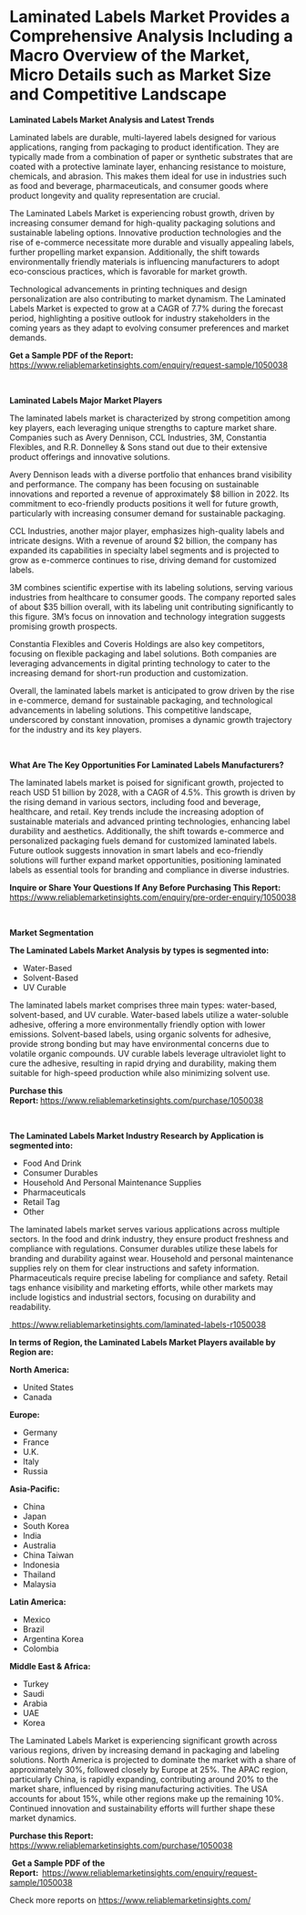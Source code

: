 <p><h1>Laminated Labels Market Provides a Comprehensive Analysis Including a Macro Overview of the Market, Micro Details such as Market Size and Competitive Landscape</h1></p><p><strong>Laminated Labels Market Analysis and Latest Trends</strong></p>
<p><p>Laminated labels are durable, multi-layered labels designed for various applications, ranging from packaging to product identification. They are typically made from a combination of paper or synthetic substrates that are coated with a protective laminate layer, enhancing resistance to moisture, chemicals, and abrasion. This makes them ideal for use in industries such as food and beverage, pharmaceuticals, and consumer goods where product longevity and quality representation are crucial.</p><p>The Laminated Labels Market is experiencing robust growth, driven by increasing consumer demand for high-quality packaging solutions and sustainable labeling options. Innovative production technologies and the rise of e-commerce necessitate more durable and visually appealing labels, further propelling market expansion. Additionally, the shift towards environmentally friendly materials is influencing manufacturers to adopt eco-conscious practices, which is favorable for market growth.</p><p>Technological advancements in printing techniques and design personalization are also contributing to market dynamism. The Laminated Labels Market is expected to grow at a CAGR of 7.7% during the forecast period, highlighting a positive outlook for industry stakeholders in the coming years as they adapt to evolving consumer preferences and market demands.</p></p>
<p><strong>Get a Sample PDF of the Report:&nbsp;</strong> <a href="https://www.reliablemarketinsights.com/enquiry/request-sample/1050038?utm_campaign=2137&utm_medium=2&utm_source=Github&utm_content=ia&utm_term=31012025&utm_id=laminated-labels">https://www.reliablemarketinsights.com/enquiry/request-sample/1050038</a></p>
<p>&nbsp;</p>
<p><strong>Laminated Labels Major Market Players</strong></p>
<p><p>The laminated labels market is characterized by strong competition among key players, each leveraging unique strengths to capture market share. Companies such as Avery Dennison, CCL Industries, 3M, Constantia Flexibles, and R.R. Donnelley & Sons stand out due to their extensive product offerings and innovative solutions. </p><p>Avery Dennison leads with a diverse portfolio that enhances brand visibility and performance. The company has been focusing on sustainable innovations and reported a revenue of approximately $8 billion in 2022. Its commitment to eco-friendly products positions it well for future growth, particularly with increasing consumer demand for sustainable packaging.</p><p>CCL Industries, another major player, emphasizes high-quality labels and intricate designs. With a revenue of around $2 billion, the company has expanded its capabilities in specialty label segments and is projected to grow as e-commerce continues to rise, driving demand for customized labels.</p><p>3M combines scientific expertise with its labeling solutions, serving various industries from healthcare to consumer goods. The company reported sales of about $35 billion overall, with its labeling unit contributing significantly to this figure. 3M’s focus on innovation and technology integration suggests promising growth prospects.</p><p>Constantia Flexibles and Coveris Holdings are also key competitors, focusing on flexible packaging and label solutions. Both companies are leveraging advancements in digital printing technology to cater to the increasing demand for short-run production and customization.</p><p>Overall, the laminated labels market is anticipated to grow driven by the rise in e-commerce, demand for sustainable packaging, and technological advancements in labeling solutions. This competitive landscape, underscored by constant innovation, promises a dynamic growth trajectory for the industry and its key players.</p></p>
<p>&nbsp;</p>
<p><strong>What Are The Key Opportunities For Laminated Labels Manufacturers?</strong></p>
<p><p>The laminated labels market is poised for significant growth, projected to reach USD 51 billion by 2028, with a CAGR of 4.5%. This growth is driven by the rising demand in various sectors, including food and beverage, healthcare, and retail. Key trends include the increasing adoption of sustainable materials and advanced printing technologies, enhancing label durability and aesthetics. Additionally, the shift towards e-commerce and personalized packaging fuels demand for customized laminated labels. Future outlook suggests innovation in smart labels and eco-friendly solutions will further expand market opportunities, positioning laminated labels as essential tools for branding and compliance in diverse industries.</p></p>
<p><strong>Inquire or Share Your Questions If Any Before Purchasing This Report:</strong> <a href="https://www.reliablemarketinsights.com/enquiry/pre-order-enquiry/1050038?utm_campaign=2137&utm_medium=2&utm_source=Github&utm_content=ia&utm_term=31012025&utm_id=laminated-labels">https://www.reliablemarketinsights.com/enquiry/pre-order-enquiry/1050038</a></p>
<p>&nbsp;</p>
<p><strong>Market Segmentation</strong></p>
<p><strong>The Laminated Labels Market Analysis by types is segmented into:</strong></p>
<p><ul><li>Water-Based</li><li>Solvent-Based</li><li>UV Curable</li></ul></p>
<p><p>The laminated labels market comprises three main types: water-based, solvent-based, and UV curable. Water-based labels utilize a water-soluble adhesive, offering a more environmentally friendly option with lower emissions. Solvent-based labels, using organic solvents for adhesive, provide strong bonding but may have environmental concerns due to volatile organic compounds. UV curable labels leverage ultraviolet light to cure the adhesive, resulting in rapid drying and durability, making them suitable for high-speed production while also minimizing solvent use.</p></p>
<p><strong>Purchase this Report:&nbsp;</strong><a href="https://www.reliablemarketinsights.com/purchase/1050038?utm_campaign=2137&utm_medium=2&utm_source=Github&utm_content=ia&utm_term=31012025&utm_id=laminated-labels">https://www.reliablemarketinsights.com/purchase/1050038</a></p>
<p>&nbsp;</p>
<p><strong>The Laminated Labels Market Industry Research by Application is segmented into:</strong></p>
<p><ul><li>Food And Drink</li><li>Consumer Durables</li><li>Household And Personal Maintenance Supplies</li><li>Pharmaceuticals</li><li>Retail Tag</li><li>Other</li></ul></p>
<p><p>The laminated labels market serves various applications across multiple sectors. In the food and drink industry, they ensure product freshness and compliance with regulations. Consumer durables utilize these labels for branding and durability against wear. Household and personal maintenance supplies rely on them for clear instructions and safety information. Pharmaceuticals require precise labeling for compliance and safety. Retail tags enhance visibility and marketing efforts, while other markets may include logistics and industrial sectors, focusing on durability and readability.</p></p>
<p><a href="https://www.reliablemarketinsights.com/laminated-labels-r1050038?utm_campaign=2137&utm_medium=2&utm_source=Github&utm_content=ia&utm_term=31012025&utm_id=laminated-labels">&nbsp;https://www.reliablemarketinsights.com/laminated-labels-r1050038</a></p>
<p><strong>In terms of Region, the Laminated Labels Market Players available by Region are:</strong></p>
<p>
    <p> <strong> North America: </strong>
        <ul>
            <li>United States</li>
            <li>Canada</li>
        </ul>
        </p> 
    <p> <strong> Europe: </strong>
        <ul>
            <li>Germany</li>
            <li>France</li>
            <li>U.K.</li>
            <li>Italy</li>
            <li>Russia</li>
        </ul>
        </p> 
    <p> <strong> Asia-Pacific: </strong>
        <ul>
            <li>China</li>
            <li>Japan</li>
            <li>South Korea</li>
            <li>India</li>
            <li>Australia</li>
            <li>China Taiwan</li>
            <li>Indonesia</li>
            <li>Thailand</li>
            <li>Malaysia</li>
        </ul>
        </p> 
    <p> <strong> Latin America: </strong>
        <ul>
            <li>Mexico</li>
            <li>Brazil</li>
            <li>Argentina Korea</li>
            <li>Colombia</li>
        </ul>
        </p> 
    <p> <strong> Middle East & Africa: </strong>
        <ul>
            <li>Turkey</li>
            <li>Saudi</li>
            <li>Arabia</li>
            <li>UAE</li>
            <li>Korea</li>
        </ul>
    </p>
    </p>
<p><p>The Laminated Labels Market is experiencing significant growth across various regions, driven by increasing demand in packaging and labeling solutions. North America is projected to dominate the market with a share of approximately 30%, followed closely by Europe at 25%. The APAC region, particularly China, is rapidly expanding, contributing around 20% to the market share, influenced by rising manufacturing activities. The USA accounts for about 15%, while other regions make up the remaining 10%. Continued innovation and sustainability efforts will further shape these market dynamics.</p></p>
<p><strong>Purchase this Report: </strong><a href="https://www.reliablemarketinsights.com/purchase/1050038?utm_campaign=2137&utm_medium=2&utm_source=Github&utm_content=ia&utm_term=31012025&utm_id=laminated-labels">https://www.reliablemarketinsights.com/purchase/1050038</a></p>
<p>&nbsp;<strong>Get a Sample PDF of the Report:&nbsp;&nbsp;</strong><a href="https://www.reliablemarketinsights.com/enquiry/request-sample/1050038?utm_campaign=2137&utm_medium=2&utm_source=Github&utm_content=ia&utm_term=31012025&utm_id=laminated-labels">https://www.reliablemarketinsights.com/enquiry/request-sample/1050038</a></p>
<p><strong></strong></p>
<p>Check more reports on <a href="https://www.reliablemarketinsights.com/?utm_campaign=2137&utm_medium=2&utm_source=Github&utm_content=ia&utm_term=31012025&utm_id=laminated-labels">https://www.reliablemarketinsights.com/</a></p>